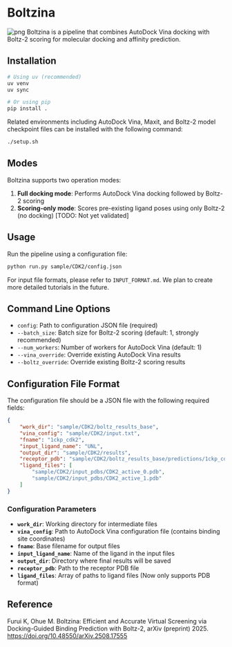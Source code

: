 # Boltzina
![png](https://arxiv.org/html/2508.17555v1/x1.png)
Boltzina is a pipeline that combines AutoDock Vina docking with Boltz-2 scoring for molecular docking and affinity prediction.

## Installation

```bash
# Using uv (recommended)
uv venv
uv sync

# Or using pip
pip install .
```

Related environments including AutoDock Vina, Maxit, and Boltz-2 model checkpoint files can be installed with the following command:
```bash
./setup.sh
```


## Modes

Boltzina supports two operation modes:

1. **Full docking mode**: Performs AutoDock Vina docking followed by Boltz-2 scoring
2. **Scoring-only mode**: Scores pre-existing ligand poses using only Boltz-2 (no docking) [TODO: Not yet validated]

## Usage

Run the pipeline using a configuration file:

```bash
python run.py sample/CDK2/config.json
```

For input file formats, please refer to `INPUT_FORMAT.md`. We plan to create more detailed tutorials in the future.

## Command Line Options

- `config`: Path to configuration JSON file (required)
- `--batch_size`: Batch size for Boltz-2 scoring (default: 1, strongly recommended)
- `--num_workers`: Number of workers for AutoDock Vina (default: 1)
- `--vina_override`: Override existing AutoDock Vina results
- `--boltz_override`: Override existing Boltz-2 scoring results

## Configuration File Format

The configuration file should be a JSON file with the following required fields:

```json
{
    "work_dir": "sample/CDK2/boltz_results_base",
    "vina_config": "sample/CDK2/input.txt",
    "fname": "1ckp_cdk2",
    "input_ligand_name": "UNL",
    "output_dir": "sample/CDK2/results",
    "receptor_pdb": "sample/CDK2/boltz_results_base/predictions/1ckp_cdk2/1ckp_cdk2_model_0_protein.pdb",
    "ligand_files": [
        "sample/CDK2/input_pdbs/CDK2_active_0.pdb",
        "sample/CDK2/input_pdbs/CDK2_active_1.pdb"
    ]
}
```

### Configuration Parameters

- **`work_dir`**: Working directory for intermediate files
- **`vina_config`**: Path to AutoDock Vina configuration file (contains binding site coordinates)
- **`fname`**: Base filename for output files
- **`input_ligand_name`**: Name of the ligand in the input files
- **`output_dir`**: Directory where final results will be saved
- **`receptor_pdb`**: Path to the receptor PDB file
- **`ligand_files`**: Array of paths to ligand files (Now only supports PDB format)

## Reference
Furui K, Ohue M. Boltzina: Efficient and Accurate Virtual Screening via Docking-Guided Binding Prediction with Boltz-2, arXiv (preprint) 2025. https://doi.org/10.48550/arXiv.2508.17555
